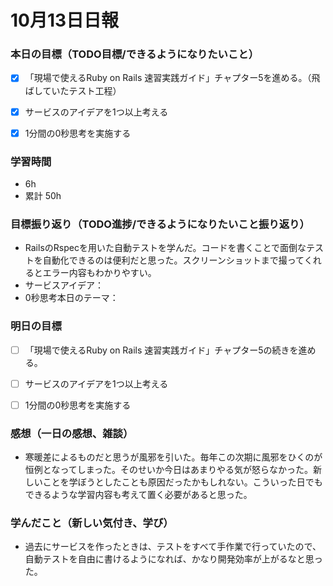 # 10月13日日報

### **本日の目標（TODO目標/できるようになりたいこと）**
* [x] 「現場で使えるRuby on Rails 速習実践ガイド」チャプター5を進める。（飛ばしていたテスト工程）
* [x] サービスのアイデアを1つ以上考える
* [x] 1分間の0秒思考を実施する


### **学習時間**
* 6h
* 累計 50h

### **目標振り返り（TODO進捗/できるようになりたいこと振り返り）**
* RailsのRspecを用いた自動テストを学んだ。コードを書くことで面倒なテストを自動化できるのは便利だと思った。スクリーンショットまで撮ってくれるとエラー内容もわかりやすい。
* サービスアイデア：
* 0秒思考本日のテーマ：

### **明日の目標**
* [ ] 「現場で使えるRuby on Rails 速習実践ガイド」チャプター5の続きを進める。
* [ ] サービスのアイデアを1つ以上考える
* [ ] 1分間の0秒思考を実施する


### **感想（一日の感想、雑談）**
* 寒暖差によるものだと思うが風邪を引いた。毎年この次期に風邪をひくのが恒例となってしまった。そのせいか今日はあまりやる気が怒らなかった。新しいことを学ぼうとしたことも原因だったかもしれない。こういった日でもできるような学習内容も考えて置く必要があると思った。

### **学んだこと（新しい気付き、学び）**
* 過去にサービスを作ったときは、テストをすべて手作業で行っていたので、自動テストを自由に書けるようになれば、かなり開発効率が上がるなと思った。